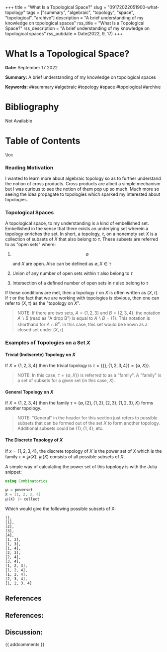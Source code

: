 +++
title = "What Is a Topological Space?"
slug = "09172022051900-what-topology"
tags = ["summary", "algebraic", "topology", "space", "topological", "archive"]
description = "A brief understanding of my knowledge on topological spaces"
rss_title = "What Is a Topological Space?"
rss_description = "A brief understanding of my knowledge on topological spaces"
rss_pubdate = Date(2022, 9, 17)
+++



What Is a Topological Space?
=========

**Date:** September 17 2022

**Summary:** A brief understanding of my knowledge on topological spaces

**Keywords:** ##summary #algebraic #topology #space #topological #archive

Bibliography
==========

Not Available

Table of Contents
=========

\toc

### Reading Motivation

I wanted to learn more about algebraic topology so as to further understand the notion of cross products. Cross products are albeit a simple mechanism but I was curious to see the notion of them pop up so much. Much more so seeing the idea propagate to topologies which sparked my interested about topologies.

### Topological Spaces

A topological space, to my understanding is a kind of embellished set.  Embellished in the sense that there exists an underlying set wherein a topology enriches the set. In short, a topology, $\tau$, on a nonempty set $X$ is a collection of subsets of $X$ that also belong to $\tau$. These subsets are referred to as "open sets" where:

1. $$
    \emptyset
    $$

    and $X$ are open. Also can be defined as $\emptyset, X \in \tau$
2. Union of any number of open sets within $\tau$ also belong to $\tau$
3. Intersection of a defined number of open sets in $\tau$ also belong to $\tau$

If these conditions are met, then a topology $\tau$ on $X$ is often written as $(X, \tau)$. If $\tau$ or the fact that we are working with topologies is obvious, then one can refer to $(X, \tau)$ as the "topology on $X$". 

> NOTE: If there are two sets, $A = \{1, 2, 3\}$ and $B = \{2, 3, 4\}$, the notation $A \backslash B$ (read as "A drop B") is equal to $A \backslash B = \{1\}$. This notation is shorthand for $A \cap B^{c}$. In this case, this set would be known as a closed set under $(X, \tau)$.


### Examples of Topologies on a Set $X$

#### Trivial (Indiscrete) Topology on $X$

If $X = \{1, 2, 3, 4\}$ then the trivial topology is $\tau = \{\{\}, \{1, 2, 3, 4\}\} = \{\emptyset, X\}\}$.

> NOTE: In this case, $\tau = \{\emptyset, X\}\}$ is referred to as a "family". A "family" is a set of subsets for a given set (in this case, $X$).


#### General Topology on $X$

If $X = \{1, 2, 3, 4\}$ then the family $\tau = \{\emptyset, \{2\}, \{1, 2\}, \{2, 3\}, \{1, 2, 3\}, X\}$ forms another topology.

> NOTE: "General" in the header for this section just refers to possible subsets that can be formed out of the set $X$ to form another topology. Additional subsets could be $\{1\}, \{1, 4\}$, etc.


#### The Discrete Topology of $X$

If $x = \{1, 2, 3, 4\}$, the discrete topology of $X$ is the power set of $X$ which is the family $\tau = \wp(X)$. $\wp(X)$ consists of all possible subsets of $X$.

A simple way of calculating the power set of this topology is with the Julia snippet: 

```julia
using Combinatorics

℘ = powerset
X = [1, 2, 3, 4]
℘(X) |> collect
```

Which would give the following possible subsets of X:

```
[],
[1],
[2],
[3],
[4],
[1, 2],
[1, 3],
[1, 4],
[2, 3],
[2, 4],
[3, 4],
[1, 2, 3],
[1, 2, 4],
[1, 3, 4],
[2, 3, 4],
[1, 2, 3, 4]
```

## References

## References:
## Discussion: 

{{ addcomments }}
